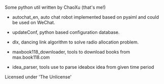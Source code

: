 Some python util written by ChaoXu (that's me!)

* autochat_en, auto chat robot implemented based on pyaiml and could be used on WeChat.

* updateConf, python based configuration database.

* dlx, dancing link algorithm to solve radio allocation problem. 

* maxbook118_downloader, tools to download books from max.book118.com

* idea_parser, tools use to parse ideabox idea from given time period

Licensed under 'The Unlicense'
